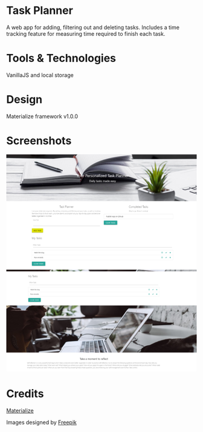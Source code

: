 # Task Planner

A web app for adding, filtering out and deleting tasks. Includes a time tracking feature for measuring time required to finish each task.

# Tools & Technologies

VanillaJS and local storage

# Design

Materialize framework v1.0.0

# Screenshots

<img src="images/top.PNG">
<img src="images/bottom.PNG">

# Credits

[Materialize](https://materializecss.com/)

Images designed by [Freepik](https://www.freepik.com/)
